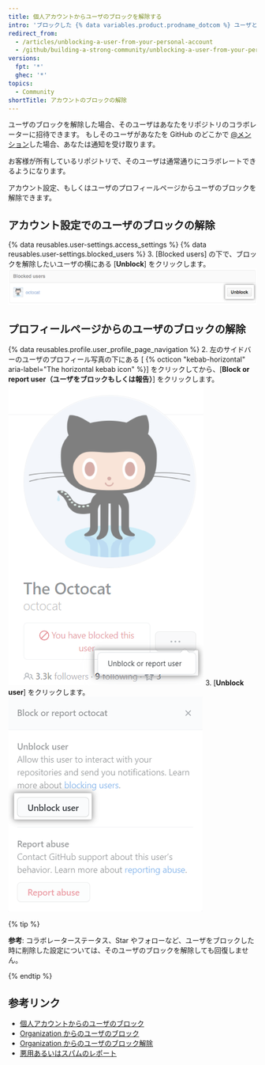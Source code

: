 ```yaml
---
title: 個人アカウントからユーザのブロックを解除する
intro: 'ブロックした {% data variables.product.prodname_dotcom %} ユーザとの問題が解決した場合、そのユーザのアカウントのブロックを解除できます。'
redirect_from:
  - /articles/unblocking-a-user-from-your-personal-account
  - /github/building-a-strong-community/unblocking-a-user-from-your-personal-account
versions:
  fpt: '*'
  ghec: '*'
topics:
  - Community
shortTitle: アカウントのブロックの解除
---
```


ユーザのブロックを解除した場合、そのユーザはあなたをリポジトリのコラボレーターに招待できます。 もしそのユーザがあなたを GitHub のどこかで [@メンション](/articles/basic-writing-and-formatting-syntax/#mentioning-people-and-teams)した場合、あなたは通知を受け取ります。

お客様が所有しているリポジトリで、そのユーザは通常通りにコラボレートできるようになります。

アカウント設定、もしくはユーザのプロフィールページからユーザのブロックを解除できます。

## アカウント設定でのユーザのブロックの解除

{% data reusables.user-settings.access_settings %}
{% data reusables.user-settings.blocked_users %}
3. [Blocked users] の下で、ブロックを解除したいユーザの横にある [**Unblock**] をクリックします。 ![ユーザブロックの解除ボタン](/assets/images/help/organizations/org-unblock-user-button.png)

## プロフィールページからのユーザのブロックの解除

{% data reusables.profile.user_profile_page_navigation %}
2. 左のサイドバーのユーザのプロフィール写真の下にある [ {% octicon "kebab-horizontal" aria-label="The horizontal kebab icon" %}] をクリックしてから、[**Block or report user（ユーザをブロックもしくは報告）**] をクリックします。 ![ユーザリンクのブロックの解除または報告](/assets/images/help/profile/profile-unblock-or-report-user.png)
3. [**Unblock user**] をクリックします。 ![ユーザのブロックの解除あるいは悪用のレポートの選択肢を持つモーダルボックス](/assets/images/help/profile/profile-unblockuser.png)

{% tip %}

**参考**: コラボレーターステータス、Star やフォローなど、ユーザをブロックした時に削除した設定については、そのユーザのブロックを解除しても回復しません。

{% endtip %}

## 参考リンク

- [個人アカウントからのユーザのブロック](/communities/maintaining-your-safety-on-github/blocking-a-user-from-your-personal-account)
- [Organization からのユーザのブロック](/communities/maintaining-your-safety-on-github/blocking-a-user-from-your-organization)
- [Organization からのユーザのブロック解除](/communities/maintaining-your-safety-on-github/unblocking-a-user-from-your-organization)
- [悪用あるいはスパムのレポート](/communities/maintaining-your-safety-on-github/reporting-abuse-or-spam)
